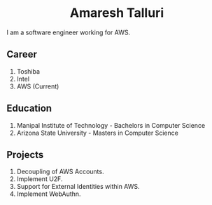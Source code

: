 <html>
    <h1 align="center">
        Amaresh Talluri
    </h1>
</html>

I am a software engineer working for AWS. 

## Career
1. Toshiba
2. Intel
3. AWS (Current)

## Education
1. Manipal Institute of Technology - Bachelors in Computer Science
2. Arizona State University - Masters in Computer Science

## Projects
1. Decoupling of AWS Accounts.
2. Implement U2F.
3. Support for External Identities within AWS. 
4. Implement WebAuthn.


